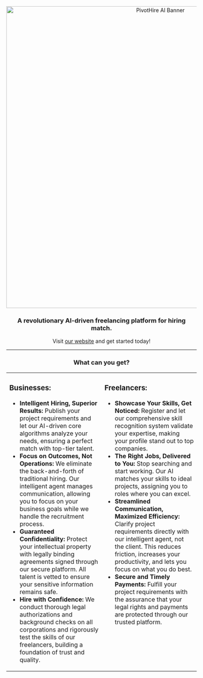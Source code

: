 <div align="center">

  <img src="https://github.com/user-attachments/assets/21d8d53c-d9c1-4851-aff7-cebde2d89a9d" alt="PivotHire AI Banner" width="800">

  <h3>A revolutionary AI-driven freelancing platform for hiring match.</h3>

  <p>
    Visit <a href="https://www.pivothire.tech/">our website</a> and get started today!
  </p>
</div>

<hr>

<div align="center">
  <h3>What can you get?</h3>
</div>

<table>
  <tr>
    <td width="50%" valign="top">
      <h3>Businesses:</h3>
      <ul>
        <li><strong>Intelligent Hiring, Superior Results:</strong> Publish your project requirements and let our AI-driven core algorithms analyze your needs, ensuring a perfect match with top-tier talent.</li>
        <li><strong>Focus on Outcomes, Not Operations:</strong> We eliminate the back-and-forth of traditional hiring. Our intelligent agent manages communication, allowing you to focus on your business goals while we handle the recruitment process.</li>
        <li><strong>Guaranteed Confidentiality:</strong> Protect your intellectual property with legally binding agreements signed through our secure platform. All talent is vetted to ensure your sensitive information remains safe.</li>
        <li><strong>Hire with Confidence:</strong> We conduct thorough legal authorizations and background checks on all corporations and rigorously test the skills of our freelancers, building a foundation of trust and quality.</li>
      </ul>
    </td>
    <td width="50%" valign="top">
      <h3>Freelancers:</h3>
      <ul>
        <li><strong>Showcase Your Skills, Get Noticed:</strong> Register and let our comprehensive skill recognition system validate your expertise, making your profile stand out to top companies.</li>
        <li><strong>The Right Jobs, Delivered to You:</strong> Stop searching and start working. Our AI matches your skills to ideal projects, assigning you to roles where you can excel.</li>
        <li><strong>Streamlined Communication, Maximized Efficiency:</strong> Clarify project requirements directly with our intelligent agent, not the client. This reduces friction, increases your productivity, and lets you focus on what you do best.</li>
        <li><strong>Secure and Timely Payments:</strong> Fulfill your project requirements with the assurance that your legal rights and payments are protected through our trusted platform.</li>
      </ul>
    </td>
  </tr>
</table>
